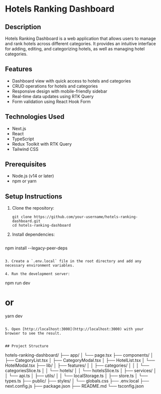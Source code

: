 # Hotels Ranking Dashboard

## Description

Hotels Ranking Dashboard is a web application that allows users to manage and rank hotels across different categories. It provides an intuitive interface for adding, editing, and categorizing hotels, as well as managing hotel categories.

## Features

- Dashboard view with quick access to hotels and categories
- CRUD operations for hotels and categories
- Responsive design with mobile-friendly sidebar
- Real-time data updates using RTK Query
- Form validation using React Hook Form

## Technologies Used

- Next.js
- React
- TypeScript
- Redux Toolkit with RTK Query
- Tailwind CSS
## Prerequisites

- Node.js (v14 or later)
- npm or yarn

## Setup Instructions

1. Clone the repository:
   ```
   git clone https://github.com/your-username/hotels-ranking-dashboard.git
   cd hotels-ranking-dashboard
   ```

2. Install dependencies:
   ```
  npm install --legacy-peer-deps 
   ```

3. Create a `.env.local` file in the root directory and add any necessary environment variables.

4. Run the development server:
   ```
   npm run dev
   # or
   yarn dev
   ```

5. Open [http://localhost:3000](http://localhost:3000) with your browser to see the result.


## Project Structure

```
hotels-ranking-dashboard/
├── app/
│   └── page.tsx
├── components/
│   ├── CategoryList.tsx
│   ├── CategoryModal.tsx
│   ├── HotelList.tsx
│   └── HotelModal.tsx
├── lib/
│   ├── features/
│   │   ├── categories/
│   │   │   └── categoriesSlice.ts
│   │   └── hotels/
│   │       └── hotelsSlice.ts
│   ├── services/
│   │   └── api.ts
│   ├── utils/
│   │   └── localStorage.ts
│   ├── store.ts
│   └── types.ts
├── public/
├── styles/
│   └── globals.css
├── .env.local
├── next.config.js
├── package.json
├── README.md
└── tsconfig.json
```
